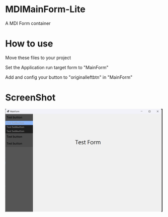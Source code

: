 # MDIMainForm-Lite
A MDI Form container

# How to use
<p>Move these files to your project</p>
<p>Set the Application run target form to "MainForm"</p>
<p>Add and config your button to "originalleftbtn" in "MainForm"</p>

# ScreenShot 
<img src="/Assets/ScreenShot.png" alt="ScreenShot" width="500">
